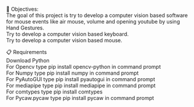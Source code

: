 🎯 Objectives:
<br>
The goal of this project is try to develop a computer vision based software for mouse events like air mouse, volume and opening youtube by using Hand Gestures.
<br>
Try to develop a computer vision based keyboard.
<br>
Try to develop a computer vision based mouse.

📋 Requirements
<br>
Download Python
<br>
For Opencv type pip install opencv-python in command prompt
<br>
For Numpy type pip install numpy in command prompt
<br>
For PyAutoGUI type pip install pyautogui in command prompt
<br>
For mediapipe type pip install mediapipe in command prompt
<br>
For comtypes type pip install comtypes 
<br>
For Pycaw.pycaw type pip install pycaw in command prompt
